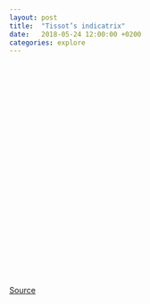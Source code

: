 ```yaml
---
layout: post
title:  "Tissot’s indicatrix"
date:   2018-05-24 12:00:00 +0200
categories: explore
---
```


<p id="viewofp"></p>
<div class="fullwidth">
  <div id="display"></div>
</div>

<script type="module">
  import {Inspector, Runtime} from "https://unpkg.com/@observablehq/notebook-runtime@1.0.1?module";
  import notebook from "https://api.observablehq.com/@fil/tissots-indicatrix.js?key=1ef8c91929d29461";
  const renders = {
    "display": "#display",
    "viewof p": "#viewofp",
  };
  Runtime.load(notebook, (variable) => {
    const selector = renders[variable.name];
    if (selector) {
      return new Inspector(document.querySelector(selector));
    } else {
      // return true; // useful only for the rare notebooks that uses side effects
    }
  });
</script>


<style>
/* https://css-tricks.com/full-width-containers-limited-width-parents/ */
.fullwidth {
  width: 100vw;
  position: relative;
  left: 50%;
  right: 50%;
  margin-left: -50vw;
  margin-right: -50vw;
}
#display { min-height: 40vw }
</style>

[Source](https://beta.observablehq.com/@fil/tissots-indicatrix)